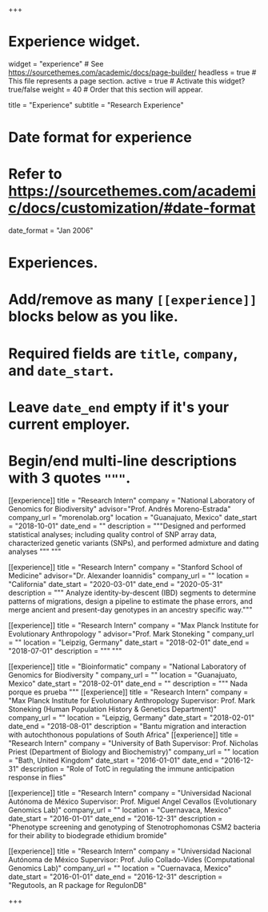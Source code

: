 +++
# Experience widget.
widget = "experience"  # See https://sourcethemes.com/academic/docs/page-builder/
headless = true  # This file represents a page section.
active = true  # Activate this widget? true/false
weight = 40  # Order that this section will appear.

title = "Experience"
subtitle = "Research Experience"

# Date format for experience
#   Refer to https://sourcethemes.com/academic/docs/customization/#date-format
date_format = "Jan 2006"

# Experiences.
#   Add/remove as many `[[experience]]` blocks below as you like.
#   Required fields are `title`, `company`, and `date_start`.
#   Leave `date_end` empty if it's your current employer.
#   Begin/end multi-line descriptions with 3 quotes `"""`.

[[experience]]
  title = "Research Intern"
  company = "National Laboratory of Genomics for Biodiversity"
  advisor="Prof. Andrés Moreno-Estrada"
  company_url = "morenolab.org"
  location = "Guanajuato, Mexico"
  date_start = "2018-10-01"
  date_end = ""
  description = """Designed and performed statistical analyses; including quality control of SNP array data, characterized genetic variants (SNPs), and performed admixture and dating analyses """
  """

[[experience]]
  title = "Research Intern"
  company = "Stanford School of Medicine"
  advisor="Dr.  Alexander Ioannidis"
  company_url = ""
  location = "California"
  date_start = "2020-03-01"
  date_end = "2020-05-31"
  description = """ Analyze identity-by-descent (IBD) segments to determine patterns of migrations,  design a pipeline to estimate the phase errors, and merge ancient and present-day genotypes in an ancestry specific way."""
  
[[experience]]
  title = "Research Intern"
  company = "Max Planck Institute for Evolutionary Anthropology "
  advisor="Prof. Mark Stoneking "
  company_url = ""
  location = "Leipzig, Germany"
  date_start = "2018-02-01"
  date_end = "2018-07-01"
  description = """ """  

[[experience]]
  title = "Bioinformatic"
  company = "National Laboratory of Genomics for Biodiversity  "
  company_url = ""
  location = "Guanajuato, Mexico"
  date_start = "2018-02-01"
  date_end = ""
  description = """
  Nada porque es prueba
  """
[[experience]]
  title = "Research Intern"
  company = "Max Planck Institute for Evolutionary Anthropology Supervisor: Prof. Mark Stoneking (Human Population History & Genetics Department)"
  company_url = ""
  location = "Leipzig, Germany"
  date_start = "2018-02-01"
  date_end = "2018-08-01"
  description = "Bantu migration and interaction with autochthonous populations of South Africa"
[[experience]]
  title = "Research Intern"
  company = "University of Bath Supervisor: Prof. Nicholas Priest (Department of Biology and Biochemistry)"
  company_url = ""
  location = "Bath, United Kingdom"
  date_start = "2016-01-01"
  date_end = "2016-12-31"
  description = "Role of TotC in regulating the immune anticipation response in flies"


[[experience]]
  title = "Research Intern"
  company = "Universidad Nacional Autónoma de México Supervisor: Prof. Miguel Angel Cevallos (Evolutionary Genomics Lab)"
  company_url = ""
  location = "Cuernavaca, Mexico"
  date_start = "2016-01-01"
  date_end = "2016-12-31"
  description = "Phenotype screening and genotyping of Stenotrophomonas CSM2 bacteria for their ability to biodegrade  ethidium bromide"


[[experience]]
  title = "Research Intern"
  company = "Universidad Nacional Autónoma de México Supervisor: Prof. Julio Collado-Vides (Computational Genomics Lab)"
  company_url = ""
  location = "Cuernavaca, Mexico"
  date_start = "2016-01-01"
  date_end = "2016-12-31"
  description = "Regutools, an R package for RegulonDB"

+++
